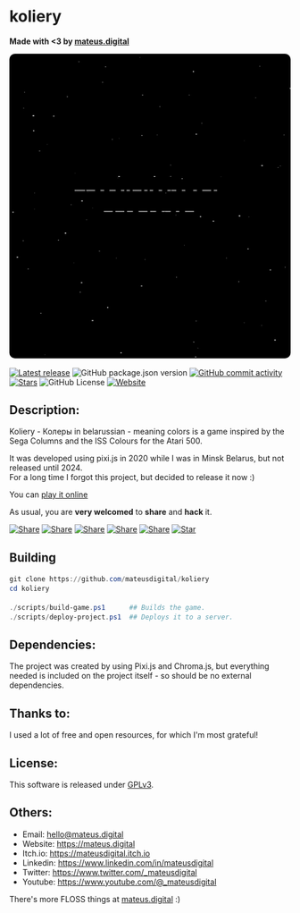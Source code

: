 # koliery

**Made with <3 by [mateus.digital](https://mateus.digital)**


<!-- ----------------------------------------------------------------------- -->
<p align="center">
  <a href="https://mateus.digital/koliery">
    <img style="border-radius: 10px;" src="https://raw.githubusercontent.com/mateusdigital/game-koliery/refs/heads/main/_project-resources/readme.gif"/>
  </a>
</p>

<!-- Badges -->
[![Latest release](https://img.shields.io/github/v/tag/mateusdigital/game-koliery?label=Latest%20release&style=for-the-badge)](https://github.com/mateusdigital/koliery/releases)
![GitHub package.json version](https://img.shields.io/github/package-json/v/mateusdigital/game-koliery?style=for-the-badge)
[![GitHub commit activity](https://img.shields.io/github/commit-activity/t/mateusdigital/game-koliery?style=for-the-badge)](https://github.com/mateusdigital/koliery/commits)
[![Stars](https://img.shields.io/github/stars/mateusdigital/game-koliery?style=for-the-badge)](https://github.com/mateusdigital/koliery/stargazers)
![GitHub License](https://img.shields.io/github/license/mateusdigital/game-koliery?style=for-the-badge)
[![Website](https://img.shields.io/website?url=https%3A%2F%2Fmateus.digital/koliery%2Findex.html&style=for-the-badge&logo=web)](https://mateus.digital/koliery)



<!-- ----------------------------------------------------------------------- -->
## Description:


Koliery - Колеры  in belarussian - meaning colors is a game inspired by the
Sega Columns and the ISS Colours for the Atari 500.

It was developed using pixi.js in 2020 while I was in Minsk Belarus, but not released until 2024.  
For a long time I forgot this project, but decided to release it now :)

You can [play it online](https://mateus.digital/koliery)


As usual, you are **very welcomed** to **share** and **hack** it.

<!-- Share -->

[![Share](https://img.shields.io/badge/share-000000?logo=x&logoColor=white)](https://x.com/intent/tweet?text=Check%20out%20this%20project%20on%20GitHub:%20https://github.com/mateusdigital/koliery%20%23pixelart%20%23gamedev)
[![Share](https://img.shields.io/badge/share-1877F2?logo=facebook&logoColor=white)](https://www.facebook.com/sharer/sharer.php?u=https://github.com/mateusdigital/koliery)
[![Share](https://img.shields.io/badge/share-0A66C2?logo=linkedin&logoColor=white)](https://www.linkedin.com/sharing/share-offsite/?url=https://github.com/mateusdigital/koliery)
[![Share](https://img.shields.io/badge/share-FF4500?logo=reddit&logoColor=white)](https://www.reddit.com/submit?title=Check%20out%20this%20project%20on%20GitHub:%20https://github.com/mateusdigital/koliery)
[![Share](https://img.shields.io/badge/share-0088CC?logo=telegram&logoColor=white)](https://t.me/share/url?url=https://github.com/mateusdigital/koliery&text=Check%20out%20this%20project%20on%20GitHub)
[![Star](https://img.shields.io/badge/⭐%20Give%20a%20Star-000000?logo=github&logoColor=white)](https://github.com/mateusdigital/koliery/stargazers)


## Building


```powershell
git clone https://github.com/mateusdigital/koliery
cd koliery

./scripts/build-game.ps1      ## Builds the game.
./scripts/deploy-project.ps1  ## Deploys it to a server.
```

## Dependencies:

The project was created by using Pixi.js and Chroma.js, but everything needed
is included on the project itself - so should be no external dependencies.

## Thanks to:

I used a lot of free and open resources, for which I'm most grateful!


## License:

This software is released under [GPLv3](https://www.gnu.org/licenses/gpl-3.0.en.html).


## Others:

- Email: hello@mateus.digital
- Website: https://mateus.digital
- Itch.io: https://mateusdigital.itch.io
- Linkedin: https://www.linkedin.com/in/mateusdigital
- Twitter: https://www.twitter.com/_mateusdigital
- Youtube: https://www.youtube.com/@_mateusdigital

There's more FLOSS things at [mateus.digital](https://mateus.digital) :)